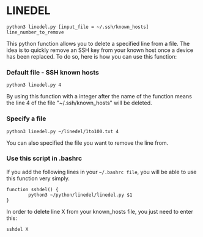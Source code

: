 # LINEDEL

```
python3 linedel.py [input_file = ~/.ssh/known_hosts] line_number_to_remove
```

This python function allows you to delete a specified line from a file. The idea is to quickly remove an SSH key from your known host once a device has been replaced.
To do so, here is how you can use this function:

### Default file - SSH known hosts
```
python3 linedel.py 4
```
By using this function with a integer after the name of the function means the line 4 of the file "~/.ssh/known_hosts" will be deleted.


### Specify a file
```
python3 linedel.py ~/linedel/1to100.txt 4
```
You can also specified the file you want to remove the line from.


### Use this script in .bashrc
If you add the following lines in your ```~/.bashrc file```, you will be able to use this function very simply.
```
function sshdel() {
        python3 ~/python/linedel/linedel.py $1
}
```

In order to delete line X from your known_hosts file, you just need to enter this:
```
sshdel X
```
